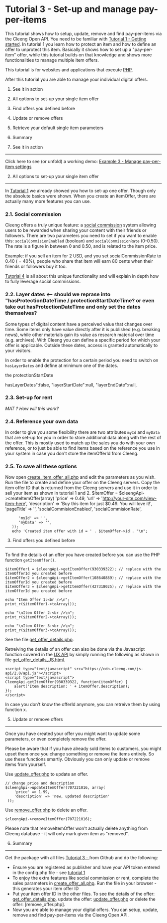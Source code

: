Tutorial 3 - Set-up and manage pay-per-items
==========================================================

This tutorial shows how to setup, update, remove and find pay-per-items via the Cleeng Open API. You need to be familiar with [Tutorial 1 - Getting started](). In tutorial 1 you learn how to protect an item and how to define an offer to unprotect this item. Basically it shows how to set up a "pay-per-item" offer, while this tutorial builds on that knowledge and shows more functionalities to manage multiple item offers.

This tutorial is for websites and applications that execute [PHP](http://php.net).

After this tutorial you are able to manage your individual digital offers.

1. See it in action
2. All options to set-up your single item offer
3. Find offers you defined before
4. Update or remove offers
5. Retrieve your default single item parameters
6. Summary


1. See it in action
-------------------

Click here to see (or unfold) a working demo: [Example 3 - Manage pay-per-item settings]()

2. All options to set-up your single item offer
---------------

In [Tutorial 1]() we already showed you how to set-up one offer. Though only the absolute basics were shown. When you create an itemOffer, there are actually many more features you can use.

### 2.1. Social commission
Cleeng offers a truly unique feature: a [social commission](http://cleeng.com/us/features/social-commission/) system allowing users to be rewarded when sharing your content with their friends or followers. There are two parameters you need to set if you want to enable this: `socialCommisionEnabled` (boolean) and `socialCommissionRate` (0-0.50). The rate is a figure in between 0 and 0.50, and is related to the item price. 

Example: if you sell an item for 2 USD, and you set socialCommissionRate to 0.40 ( = 40%), people who share that item will earn 80 cents when their friends or followers buy it too.

[Tutorial 4]() is all about this unique functionality and will explain in depth how to fully leverage social commissions.

### 2.2. Layer dates <-- should we reprase into "hasProtectionDateTime / protectionStartDateTime? or even take out hasProtectionDateTime and only set the dates themselves?
Some types of digital content have a perceived value that changes over time. Some items only have value directly after it is published (e.g. breaking news), while other materials gain its value as research material over time (e.g. archives). With Cleeng you can define a specific period for which your offer is applicable. Outside these dates, access is granted automatically to your visitors. 

In order to enable the protection for a certain period you need to switch on `hasLayerDates` and define at minimum one of the dates.

the protectionStartDate

hasLayerDates":false,
            "layerStartDate":null,
            "layerEndDate":null,

### 2.3. Set-up for rent

*MAT ? How will this work?*

### 2.4. Reference your own data

In order to give you some flexibility there are two attributes `myId` and `myData` that are set-up for you in order to store additional data along with the rest of the offer. This is mostly used to match up the sales you do with your own reference, or to just be able to find items based on the reference you use in your system in case you don't store the itemOfferId from Cleeng.

### 2.5. To save all these options

Now open [create_item_offer_all.php]() and edit the parameters as you wish. Run the file to create and define your offer on the Cleeng servers. Copy the item offer ID that is returned from the Cleeng servers and use it in order to sell your item as shown in tutorial 1 and 2.
      $itemOffer = $cleengApi->createItemOffer(array(
          'price' => 0.49,
          'url' => 'http://your-site.com/view-item-here',
          'description' => 'Buy this item for just $0.49. You will love it!',
          'pageTitle' => '',
          'socialCommisionEnabled',
          'socialCommisionRate',

          'myId' => '',
          'myData' => '',
       ));
       echo 'Created item offer with id = ' . $itemOffer->id . "\n";
 

3. Find offers you defined before
---------------------------------
To find the details of an offer you have created before you can use the PHP function `getItemOffer()`.

	$itemOffer1 = $cleengApi->getItemOffer(930339322); // replace with the itemOfferId you created before
    $itemOffer2 = $cleengApi->getItemOffer(108640889); // replace with the itemOfferId you created before
    $itemOffer3 = $cleengApi->getItemOffer(427318025); // replace with the itemOfferId you created before

    echo "Item Offer 1:<br />\n";
    print_r($itemOffer1->toArray());

    echo "\nItem Offer 2:<br />\n";
    print_r($itemOffer2->toArray());

    echo "\nItem Offer 3:<br />\n";
    print_r($itemOffer3->toArray());
 
See the file [get_offer_details.php]().

Retreiving the details of an offer can also be done via the Javascript function covered in the [UX API]() by simply running the following as shown in file [get_offer_details_JS.html]().

	<script type="text/javascript" src="https://cdn.cleeng.com/js-api/2.0/api.js"></script>
	<script type="text/javascript">
   	CleengApi.getItemOffer(930339322, function(itemOffer) {
        alert('Item description: ' + itemOffer.description);
    });
    </script>

In case you don't know the offerId anymore, you can retreive them by using function x.

5. Update or remove offers
--------------------------
Once you have created your offer you might want to update some parameters, or even completely remove the offer. 

Please be aware that if you have already sold items to customers, you might upset them once you change something or remove the items entirely. So use these functions smartly. Obviously you can only update or remove items from yourself.

Use [update_offer.php]() to update an offer. 

    // change price and description
	$cleengApi->updateItemOffer(707221016, array(
        'price' => 1.99,
        'description' => 'new, updated description'
     ));

Use [remove_offer.php]() to delete an offer.

	$cleengApi->removeItemOffer(707221016);

Please note that removeItemOffer won't actually delete anything from Cleeng database - it will only mark given
item as "removed".

6. Summary
----------

Get the package with all files [Tutorial 3 - ](http://github.com/cleeng/) from Github and do the following:

* Ensure you are registered as publisher and have your API token entered in the config.php file - see [tutorial 1]()
* To enjoy the extra features like social commission or rent, complete the sales parameters in [create_offer_all.php](http://github.com/cleeng). Run the file in your browser - this generates your item offer ID
* Put your item offer ID in the other files. To see the details of the offer: [get_offer_details.php](http://github.com/cleeng), update the offer: [update_offer.php]() or delete the offer: [remove_offer.php].
* Now you are able to manage your digital offers. You can setup, update, remove and find pay-per-items via the Cleeng Open API.
